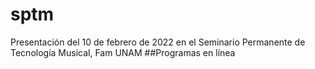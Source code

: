# sptm
Presentación del 10 de febrero de 2022 en el Seminario Permanente de Tecnología Musical, Fam UNAM
##Programas en línea
